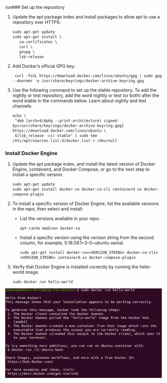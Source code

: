 run### Set up the repository
1. Update the apt package index and install packages to allow apt to use a repository over HTTPS:

       sudo apt-get update
       sudo apt-get install \
          ca-certificates \
          curl \
          gnupg \
          lsb-release
2. Add Docker’s official GPG key:

        curl -fsSL https://download.docker.com/linux/ubuntu/gpg | sudo gpg --dearmor -o /usr/share/keyrings/docker-archive-keyring.gpg
        
3. Use the following command to set up the stable repository. To add the nightly or test repository, add the word nightly or test (or both) after the word stable in the commands below. Learn about nightly and test channels.

       echo \
        "deb [arch=$(dpkg --print-architecture) signed-by=/usr/share/keyrings/docker-archive-keyring.gpg] https://download.docker.com/linux/ubuntu \
        $(lsb_release -cs) stable" | sudo tee /etc/apt/sources.list.d/docker.list > /dev/null
        
### Install Docker Engine

1. Update the apt package index, and install the latest version of Docker Engine, containerd, and Docker Compose, or go to the next step to install a specific version:

       sudo apt-get update
       sudo apt-get install docker-ce docker-ce-cli containerd.io docker-compose-plugin

2. To install a specific version of Docker Engine, list the available versions in the repo, then select and install:
   - List the versions available in your repo:

         apt-cache madison docker-ce
   - Install a specific version using the version string from the second column, for example, 5:18.09.1~3-0~ubuntu-xenial.

         sudo apt-get install docker-ce=<VERSION_STRING> docker-ce-cli=<VERSION_STRING> containerd.io docker-compose-plugin

3. Verify that Docker Engine is installed correctly by running the hello-world image.

       sudo docker run hello-world
![Output](Screenshot1.PNG)
